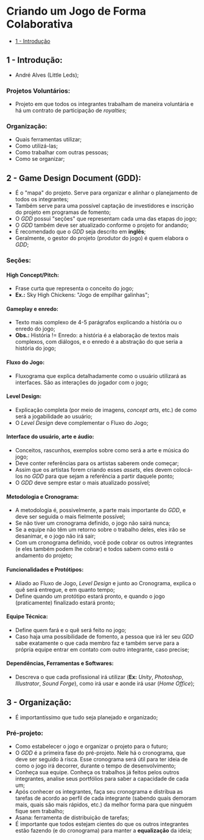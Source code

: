 # Criando um Jogo de Forma Colaborativa

- [1 - Introdução](#1---introdução)

## 1 - Introdução:

- André Alves (Little Leds);

### Projetos Voluntários:

- Projeto em que todos os integrantes trabalham de maneira voluntária e há um contrato de participação de *royalties*;

### Organização:

- Quais ferramentas utilizar;
- Como utilizá-las;
- Como trabalhar com outras pessoas;
- Como se organizar;

## 2 - Game Design Document (GDD):

- É o "mapa" do projeto. Serve para organizar e alinhar o planejamento de todos os integrantes;
- Também serve para uma possível captação de investidores e inscrição do projeto em programas de fomento;
- O *GDD* possui "seções" que representam cada uma das etapas do jogo;
- O *GDD* também deve ser atualizado conforme o projeto for andando;
- É recomendado que o *GDD* seja descrito em **inglês**;
- Geralmente, o gestor do projeto (produtor do jogo) é quem elabora o *GDD*;

### Seções:

#### High Concept/Pitch:

- Frase curta que representa o conceito do jogo;
- **Ex.:** Sky High Chickens: "Jogo de empilhar galinhas";

#### Gameplay e enredo:

- Texto mais complexo de 4-5 parágrafos explicando a história ou o enredo do jogo;
- **Obs.:** História != Enredo: a história é a elaboração de textos mais complexos, com diálogos, e o enredo é a abstração do que seria a história do jogo;

#### Fluxo do Jogo:

- Fluxograma que explica detalhadamente como o usuário utilizará as interfaces. São as interações do jogador com o jogo;

#### Level Design:

- Explicação completa (por meio de imagens, *concept arts*, etc.) de como será a jogabilidade ao usuário;
- O *Level Design* deve complementar o Fluxo do Jogo;

#### Interface do usuário, arte e áudio:

- Conceitos, rascunhos, exemplos sobre como será a arte e música do jogo;
- Deve conter referências para os artistas saberem onde começar;
- Assim que os artistas forem criando esses *assets*, eles devem colocá-los no *GDD* para que sejam a referência a partir daquele ponto;
- O *GDD* deve sempre estar o mais atualizado possível;

#### Metodologia e Cronograma:

- A metodologia é, possivelmente, a parte mais importante do *GDD*, e deve ser seguida o mais fielmente possível;
- Se não tiver um cronograma definido, o jogo não sairá nunca;
- Se a equipe não têm um retorno sobre o trabalho deles, eles irão se desanimar, e o jogo não irá sair;
- Com um cronograma definido, você pode cobrar os outros integrantes (e eles também podem lhe cobrar) e todos sabem como está o andamento do projeto;

#### Funcionalidades e Protótipos:

- Aliado ao Fluxo de Jogo, *Level Design* e junto ao Cronograma, explica o quê será entregue, e em quanto tempo;
- Define quando um protótipo estará pronto, e quando o jogo (praticamente) finalizado estará pronto;

#### Equipe Técnica:

- Define quem fará e o quê será feito no jogo;
- Caso haja uma possibilidade de fomento, a pessoa que irá ler seu *GDD* sabe exatamente o que cada membro faz e também serve para a própria equipe entrar em contato com outro integrante, caso precise;

#### Dependências, Ferramentas e Softwares:

- Descreva o que cada profissional irá utilizar (**Ex:** *Unity*, *Photoshop*, *Illustrator*, *Sound Forge*), como irá usar e aonde irá usar (*Home Office*);

## 3 - Organização:

- É importantíssimo que tudo seja planejado e organizado;

### Pré-projeto:

- Como estabelecer o jogo e organizar o projeto para o futuro;
- O *GDD* é a primeira fase do pré-projeto. Nele há o cronograma, que deve ser seguido à risca. Esse cronograma será útil para ter ideia de como o jogo irá decorrer, durante o tempo de desenvolvimento;
- Conheça sua equipe. Conheça os trabalhos já feitos pelos outros integrantes, analise seus portfólios para saber a capacidade de cada um;
- Após conhecer os integrantes, faça seu cronograma e distribua as tarefas de acordo ao perfil de cada integrante (sabendo quais demoram mais, quais são mais rápidos, etc.) da melhor forma para que ninguém fique sem trabalho;
- Asana: ferramenta de distribuição de tarefas;
- É importante que todos estejam cientes do que os outros integrantes estão fazendo (e do cronograma) para manter a **equalização** da ideia;

